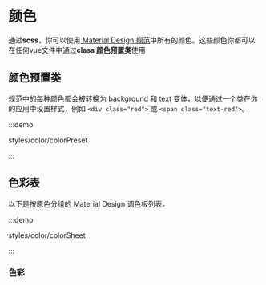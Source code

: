 
# 颜色
通过**scss**，你可以使用[ Material Design 规范](https://material.io/design/color/the-color-system.html)中所有的颜色。这些颜色你都可以在任何vue文件中通过**class 颜色预置类**使用

## 颜色预置类
规范中的每种颜色都会被转换为 background 和 text 变体，以便通过一个类在你的应用中设置样式，例如 `<div class="red">` 或 `<span class="text-red">`。

:::demo

styles/color/colorPreset

:::

## 色彩表
以下是按原色分组的 Material Design 调色板列表。

:::demo

styles/color/colorSheet

:::

### 色彩

